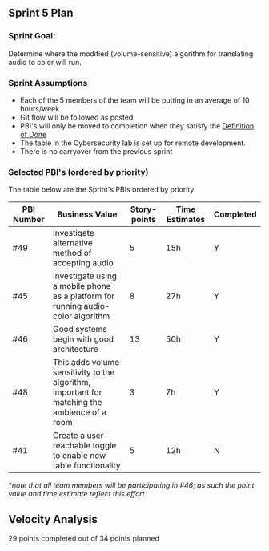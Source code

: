 ## Sprint 5 Plan

### Sprint Goal:
Determine where the modified (volume-sensitive) algorithm for translating audio to color will run.

### Sprint Assumptions

* Each of the 5 members of the team will be putting in an average of 10 hours/week
* Git flow will be followed as posted
* PBI's will only be moved to completion when they satisfy the [Definition of Done](/msoe.edu/sdl/sd21/sisyphus/msoe-sisbot/-/wikis/Process/Definition%20of%20Done)
* The table in the Cybersecurity lab is set up for remote development.
* There is no carryover from the previous sprint

### Selected PBI's (ordered by priority)
The table below are the Sprint's PBIs ordered by priority


| PBI Number | Business Value | Story-points | Time Estimates | Completed |
| ---------- | -------------- | ------------ | -------------- | --------- |
| #49 | Investigate alternative method of accepting audio | 5 | 15h | Y |
| #45 | Investigate using a mobile phone as a platform for running audio-color algorithm | 8 | 27h| Y |
| #46 | Good systems begin with good architecture | 13 | 50h | Y |
| #48 | This adds volume sensitivity to the algorithm, important for matching the ambience of a room | 3 | 7h | Y |
| #41 | Create a user-reachable toggle to enable new table functionality | 5 | 12h | N |

*_note that all team members will be participating in #46; as such the point value and time estimate reflect this effort._

## Velocity Analysis
29 points completed out of 34 points planned